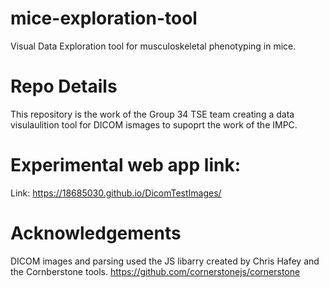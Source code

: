 # mice-exploration-tool
Visual Data Exploration tool for musculoskeletal phenotyping in mice.

# Repo Details
This repository is the work of the Group 34 TSE team creating a data visulaulition tool for DICOM ismages to supoprt the work of the IMPC. 

# Experimental web app link:
Link: https://18685030.github.io/DicomTestImages/

# Acknowledgements
DICOM images and parsing used the JS libarry created by Chris Hafey and the Cornberstone tools.
https://github.com/cornerstonejs/cornerstone


